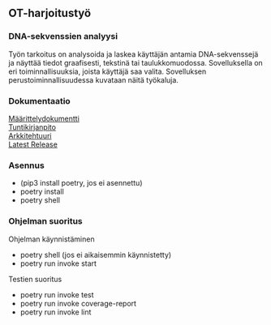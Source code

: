 ## OT-harjoitustyö  

### DNA-sekvenssien analyysi
Työn tarkoitus on analysoida ja laskea käyttäjän antamia DNA-sekvenssejä ja näyttää tiedot graafisesti, tekstinä tai taulukkomuodossa. Sovelluksella on eri toiminnallisuuksia, joista käyttäjä saa valita.
Sovelluksen perustoiminnallisuudessa kuvataan näitä työkaluja.

### Dokumentaatio
[Määrittelydokumentti](/dokumentaatio/Määrittelydokumentti.md)  
[Tuntikirjanpito](/dokumentaatio/Tuntikirjanpito.md)  
[Arkkitehtuuri](/dokumentaatio/arkkitehtuuri.md)  
[Latest Release](https://github.com/jonthus/ot-harjoitustyo/releases/tag/viikko5)  


### Asennus
- (pip3 install poetry, jos ei asennettu)
- poetry install
- poetry shell

### Ohjelman suoritus

Ohjelman käynnistäminen
- poetry shell (jos ei aikaisemmin käynnistetty)
- poetry run invoke start

Testien suoritus
- poetry run invoke test
- poetry run invoke coverage-report
- poetry run invoke lint
